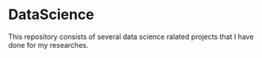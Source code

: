 # DataScience
This repository consists of several data science ralated projects that I have done for my researches.
